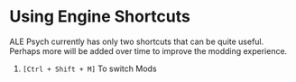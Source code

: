 # Using Engine Shortcuts

ALE Psych currently has only two shortcuts that can be quite useful. Perhaps more will be added over time to improve the modding experience.

1. `[Ctrl + Shift + M]` To switch Mods
